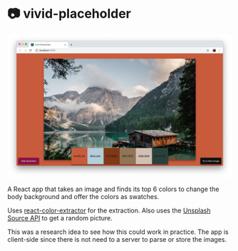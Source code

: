 # 📷 vivid-placeholder

![](screenshot.png)

A React app that takes an image and finds its top 6 colors to change the body background and offer the colors as swatches.

Uses [react-color-extractor](https://www.npmjs.com/package/react-color-extractor) for the extraction. Also uses the [Unsplash Source API](https://source.unsplash.com/) to get a random picture.

This was a research idea to see how this could work in practice. The app is client-side since there is not need to a server to parse or store the images.
